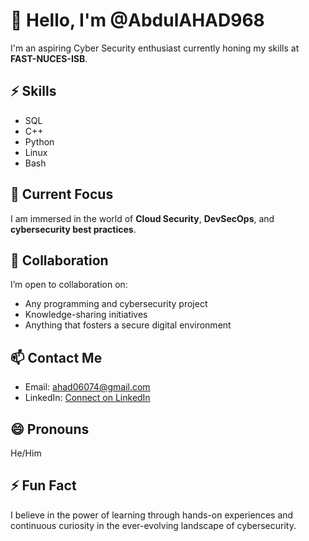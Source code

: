 # 👋 Hello, I'm @AbdulAHAD968  

I'm an aspiring Cyber Security enthusiast currently honing my skills at **FAST-NUCES-ISB**.  

## ⚡ Skills  
- SQL  
- C++  
- Python  
- Linux  
- Bash  

## 🌱 Current Focus  
I am immersed in the world of **Cloud Security**, **DevSecOps**, and **cybersecurity best practices**.  

## 💞️ Collaboration  
I’m open to collaboration on:  
- Any programming and cybersecurity project  
- Knowledge-sharing initiatives  
- Anything that fosters a secure digital environment  

## 📫 Contact Me  
- Email: [ahad06074@gmail.com](mailto:ahad06074@gmail.com)  
- LinkedIn: [Connect on LinkedIn](https://www.linkedin.com/in/abdul-ahad-988305286/)  

## 😄 Pronouns  
He/Him  

## ⚡ Fun Fact  
I believe in the power of learning through hands-on experiences and continuous curiosity in the ever-evolving landscape of cybersecurity.  

<!---  
AbdulAHAD968/AbdulAHAD968 is a ✨ special ✨ repository because its `README.md` (this file) appears on your GitHub profile.  
You can click the Preview link to take a look at your changes.  
--->
